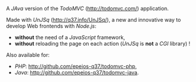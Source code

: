 A *JAva* version of the *TodoMVC* (<http://todomvc.com/>) application.

<!--
Running:
* retrieve this repository,
* launch `npm install`,
* launch `node main.js`,
* <http://localhost:8080/>.
-->

Made with *UnJSq* (<http://q37.info/UnJSq/>), a new and innovative way to develop Web frontends with *Node.js*:
* **without** the need of a *JavaScript* framework,
* **without** reloading the page on each action (*UnJSq* is **not** a *CGI* library) !

Also available for:
  * *PHP*: http://github.com/epeios-q37/todomvc-php,
  * *Java*: http://github.com/epeios-q37/todomvc-java.









